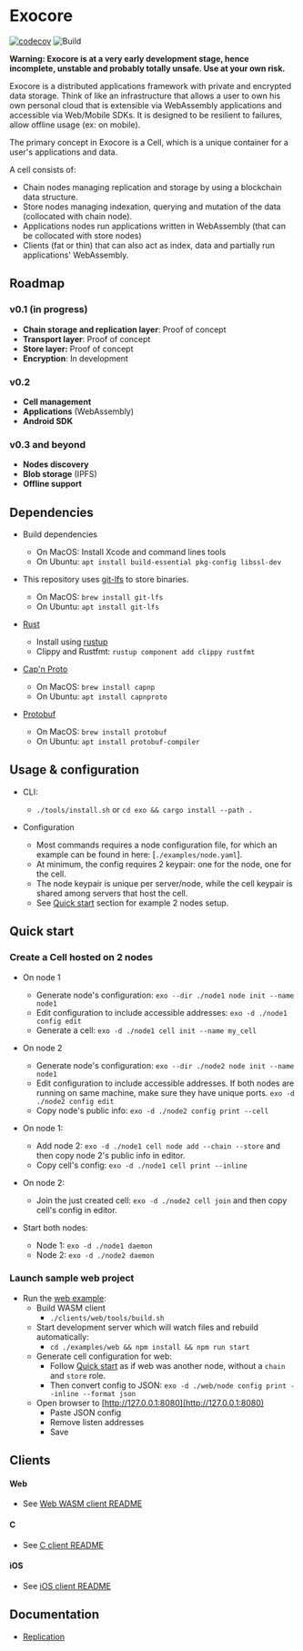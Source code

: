 # Exocore
[![codecov](https://codecov.io/gh/appaquet/exocore/branch/master/graph/badge.svg?token=OKZAHfPlaP)](https://codecov.io/gh/appaquet/exocore)
![Build](https://github.com/appaquet/exocore/workflows/Push%20tester/badge.svg)

**Warning: Exocore is at a very early development stage, hence incomplete, unstable and probably totally unsafe. Use at your own risk.**

Exocore is a distributed applications framework with private and encrypted data storage. Think of like an infrastructure that allows
a user to own his own personal cloud that is extensible via WebAssembly applications and accessible via Web/Mobile SDKs. It is designed 
to be resilient to failures, allow offline usage (ex: on mobile). 

The primary concept in Exocore is a Cell, which is a unique container for a user's applications and data.

A cell consists of:
* Chain nodes managing replication and storage by using a blockchain data structure.
* Store nodes managing indexation, querying and mutation of the data (collocated with chain node).
* Applications nodes run applications written in WebAssembly (that can be collocated with store nodes)
* Clients (fat or thin) that can also act as index, data and partially run applications' WebAssembly.

## Roadmap
### v0.1 (in progress)
* **Chain storage and replication layer**: Proof of concept
* **Transport layer**: Proof of concept
* **Store layer:** Proof of concept
* **Encryption**: In development

### v0.2
* **Cell management**
* **Applications**  (WebAssembly)
* **Android SDK**

### v0.3 and beyond
* **Nodes discovery**
* **Blob storage**  (IPFS)
* **Offline support**


## Dependencies
* Build dependencies
    * On MacOS: Install Xcode and command lines tools
    * On Ubuntu: `apt install build-essential pkg-config libssl-dev`

* This repository uses [git-lfs](https://git-lfs.github.com/) to store binaries.
  * On MacOS: `brew install git-lfs`
  * On Ubuntu: `apt install git-lfs`
    
* [Rust](https://www.rust-lang.org/learn/get-started)
  * Install using [rustup](https://www.rust-lang.org/learn/get-started)
  * Clippy and Rustfmt: `rustup component add clippy rustfmt`
  
* [Cap'n Proto](https://capnproto.org/install.html)
    * On MacOS: `brew install capnp` 
    * On Ubuntu: `apt install capnproto` 

* [Protobuf](https://developers.google.com/protocol-buffers/)
    * On MacOS: `brew install protobuf` 
    * On Ubuntu: `apt install protobuf-compiler` 
    

## Usage & configuration
* CLI:
  * `./tools/install.sh` or `cd exo && cargo install --path .`

* Configuration
    * Most commands requires a node configuration file, for which an example can be found in here: [`./examples/node.yaml`].
    * At minimum, the config requires 2 keypair: one for the node, one for the cell.
    * The node keypair is unique per server/node, while the cell keypair is shared among servers that host the cell.
    * See [Quick start](#quick-start) section for example 2 nodes setup.
    
## Quick start

### Create a Cell hosted on 2 nodes
* On node 1
  * Generate node's configuration: 
    `exo --dir ./node1 node init --name node1`
  * Edit configuration to include accessible addresses:
    `exo -d ./node1 config edit`
  * Generate a cell:
    `exo -d ./node1 cell init --name my_cell`

* On node 2
  * Generate node's configuration: 
    `exo --dir ./node2 node init --name node1`
  * Edit configuration to include accessible addresses. 
    If both nodes are running on same machine, make sure they have unique ports.
    `exo -d ./node2 config edit`
  * Copy node's public info:
    `exo -d ./node2 config print --cell`

* On node 1:
  * Add node 2:
    `exo -d ./node1 cell node add --chain --store` 
    and then copy node 2's public info in editor.
  * Copy cell's config:
    `exo -d ./node1 cell print --inline` 

* On node 2:
  * Join the just created cell:
    `exo -d ./node2 cell join`
    and then copy cell's config in editor.

* Start both nodes:
  * Node 1: `exo -d ./node1 daemon`
  * Node 2: `exo -d ./node2 daemon`

### Launch sample web project
* Run the [web example](./examples/web):
  * Build WASM client
    * `./clients/web/tools/build.sh`
  * Start development server which will watch files and rebuild automatically:
    * `cd ./examples/web && npm install && npm run start`
  * Generate cell configuration for web:
    * Follow [Quick start](#quick-start) as if web was another node, without a `chain` and `store` role.
    * Then convert config to JSON: `exo -d ./web/node config print --inline --format json`
  * Open browser to [http://127.0.0.1:8080](http://127.0.0.1:8080)
    * Paste JSON config
    * Remove listen addresses
    * Save

## Clients
#### Web
* See [Web WASM client README](./clients/web/README.md)

#### C
* See [C client README](./clients/c/README.md)

#### iOS
* See [iOS client README](./clients/ios/README.md)
  
## Documentation
* [Replication](chain/replication.md)
